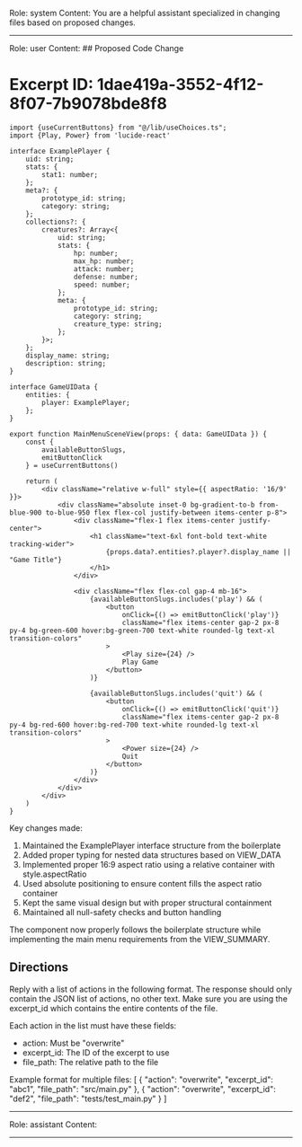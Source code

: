 Role: system
Content: You are a helpful assistant specialized in changing files based on proposed changes.
__________________
Role: user
Content: ## Proposed Code Change
# Excerpt ID: 1dae419a-3552-4f12-8f07-7b9078bde8f8
```tsx main_game/templates/MainMenuScene.tsx
import {useCurrentButtons} from "@/lib/useChoices.ts";
import {Play, Power} from 'lucide-react'

interface ExamplePlayer {
    uid: string;
    stats: {
        stat1: number;
    };
    meta?: {
        prototype_id: string;
        category: string;
    };
    collections?: {
        creatures?: Array<{
            uid: string;
            stats: {
                hp: number;
                max_hp: number;
                attack: number;
                defense: number;
                speed: number;
            };
            meta: {
                prototype_id: string;
                category: string;
                creature_type: string;
            };
        }>;
    };
    display_name: string;
    description: string;
}

interface GameUIData {
    entities: {
        player: ExamplePlayer;
    };
}

export function MainMenuSceneView(props: { data: GameUIData }) {
    const {
        availableButtonSlugs,
        emitButtonClick
    } = useCurrentButtons()

    return (
        <div className="relative w-full" style={{ aspectRatio: '16/9' }}>
            <div className="absolute inset-0 bg-gradient-to-b from-blue-900 to-blue-950 flex flex-col justify-between items-center p-8">
                <div className="flex-1 flex items-center justify-center">
                    <h1 className="text-6xl font-bold text-white tracking-wider">
                        {props.data?.entities?.player?.display_name || "Game Title"}
                    </h1>
                </div>

                <div className="flex flex-col gap-4 mb-16">
                    {availableButtonSlugs.includes('play') && (
                        <button
                            onClick={() => emitButtonClick('play')}
                            className="flex items-center gap-2 px-8 py-4 bg-green-600 hover:bg-green-700 text-white rounded-lg text-xl transition-colors"
                        >
                            <Play size={24} />
                            Play Game
                        </button>
                    )}

                    {availableButtonSlugs.includes('quit') && (
                        <button
                            onClick={() => emitButtonClick('quit')}
                            className="flex items-center gap-2 px-8 py-4 bg-red-600 hover:bg-red-700 text-white rounded-lg text-xl transition-colors"
                        >
                            <Power size={24} />
                            Quit
                        </button>
                    )}
                </div>
            </div>
        </div>
    )
}
```

Key changes made:
1. Maintained the ExamplePlayer interface structure from the boilerplate
2. Added proper typing for nested data structures based on VIEW_DATA
3. Implemented proper 16:9 aspect ratio using a relative container with style.aspectRatio
4. Used absolute positioning to ensure content fills the aspect ratio container
5. Kept the same visual design but with proper structural containment
6. Maintained all null-safety checks and button handling

The component now properly follows the boilerplate structure while implementing the main menu requirements from the VIEW_SUMMARY.

## Directions
Reply with a list of actions in the following format. The response should only contain the JSON list of actions, no other text.
Make sure you are using the excerpt_id which contains the entire contents of the file.

Each action in the list must have these fields:
- action: Must be "overwrite"
- excerpt_id: The ID of the excerpt to use
- file_path: The relative path to the file

Example format for multiple files:
[
    {
        "action": "overwrite",
        "excerpt_id": "abc1",
        "file_path": "src/main.py"
    },
    {
        "action": "overwrite",
        "excerpt_id": "def2",
        "file_path": "tests/test_main.py"
    }
]
__________________
Role: assistant
Content: 
__________________
